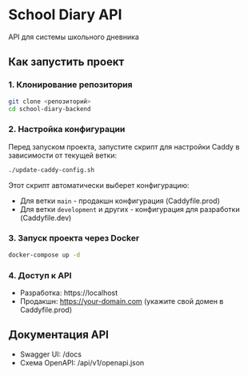 # School Diary API

API для системы школьного дневника

## Как запустить проект

### 1. Клонирование репозитория
```bash
git clone <репозиторий>
cd school-diary-backend
```

### 2. Настройка конфигурации
Перед запуском проекта, запустите скрипт для настройки Caddy в зависимости от текущей ветки:
```bash
./update-caddy-config.sh
```

Этот скрипт автоматически выберет конфигурацию:
- Для ветки `main` - продакшн конфигурация (Caddyfile.prod)
- Для ветки `development` и других - конфигурация для разработки (Caddyfile.dev)

### 3. Запуск проекта через Docker
```bash
docker-compose up -d
```

### 4. Доступ к API
- Разработка: https://localhost
- Продакшн: https://your-domain.com (укажите свой домен в Caddyfile.prod)

## Документация API
- Swagger UI: /docs
- Схема OpenAPI: /api/v1/openapi.json
